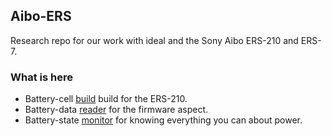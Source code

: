 ## Aibo-ERS

Research repo for our work with ideal and the Sony Aibo ERS-210 and ERS-7.

### What is here

* Battery-cell [build](/battery-cell/README.md) build for the ERS-210.
* Battery-data [reader](/battery-reader/README.md) for the firmware aspect.
* Battery-state [monitor](/battery-monitor/README.md) for knowing everything you can about power.